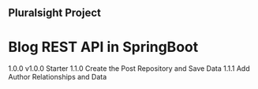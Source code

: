 ## Pluralsight Project 
# Blog REST API in SpringBoot

1.0.0 v1.0.0 Starter
1.1.0 Create the Post Repository and Save Data
1.1.1 Add Author Relationships and Data
